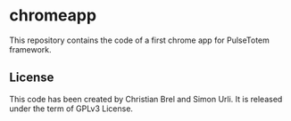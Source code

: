 # chromeapp

This repository contains the code of a first chrome app for PulseTotem framework.

## License

This code has been created by Christian Brel and Simon Urli. It is released under the term of GPLv3 License.
